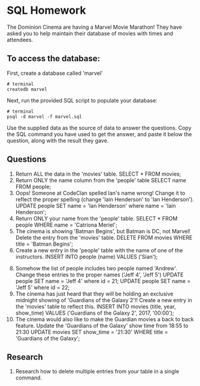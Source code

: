 # SQL Homework

The Dominion Cinema are having a Marvel Movie Marathon! They have asked you to help maintain their database of movies with times and attendees.

## To access the database:

First, create a database called 'marvel'

```
# terminal
createdb marvel
```

Next, run the provided SQL script to populate your database:

```
# terminal
psql -d marvel -f marvel.sql
```

Use the supplied data as the source of data to answer the questions.  Copy the SQL command you have used to get the answer, and paste it below the question, along with the result they gave.

## Questions

1. Return ALL the data in the 'movies' table.
SELECT * FROM movies;
2. Return ONLY the name column from the 'people' table
SELECT name FROM people;
3. Oops! Someone at CodeClan spelled Ian's name wrong! Change it to reflect the proper spelling (change 'Iain Henderson' to 'Ian Henderson').
UPDATE people SET name = 'Ian Henderson' where name = 'Iain Henderson';
4. Return ONLY your name from the 'people' table.
SELECT * FROM people WHERE name = 'Catriona  Meriel';
5. The cinema is showing 'Batman Begins', but Batman is DC, not Marvel! Delete the entry from the 'movies' table.
DELETE FROM movies WHERE title = 'Batman Begins';
6. Create a new entry in the 'people' table with the name of one of the instructors.
INSERT INTO people (name) VALUES ('Sian');
<!-- 7. Craig Morton, has decided to hijack our movie evening, Remove him from the table of people. -->
8. Somehow the list of people includes two people named 'Andrew'. Change these entries to the proper names ('Jeff 4', 'Jeff 5')
UPDATE people SET name = 'Jeff 4' where id = 21;
UPDATE people SET name = 'Jeff 5' where id = 22;
9. The cinema has just heard that they will be holding an exclusive midnight showing of 'Guardians of the Galaxy 2'!! Create a new entry in the 'movies' table to reflect this.
INSERT INTO movies (title, year, show_time) VALUES ('Guardians of the Galaxy 2', 2017, '00:00');
10. The cinema would also like to make the Guardian movies a back to back feature. Update the 'Guardians of the Galaxy' show time from 18:55 to 21:30
UPDATE movies SET show_time = '21:30' WHERE title = 'Guardians of the Galaxy';

## Research

1. Research how to delete multiple entries from your table in a single command.
